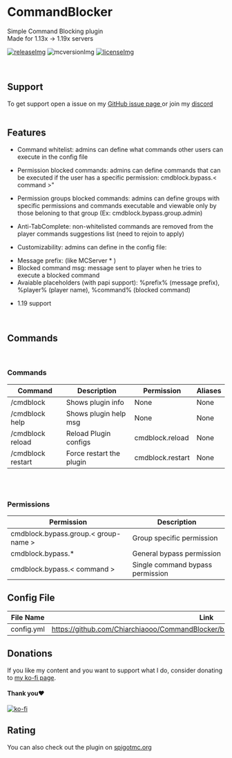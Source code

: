 [licenseImg]: https://img.shields.io/badge/License-MIT-important
[license]: https://github.com/Chiarchiaooo/CommandBlocker/blob/master/LICENSE
[mcversionImg]: https://img.shields.io/badge/MC%20Version-1.19x-success
[mcversion]: https://www.spigotmc.org/resources/command-blocker.99602/
[releaseImg]: https://img.shields.io/badge/Version-3.0-blue
[release]: https://github.com/Chiarchiaooo/CommandBlocker/releases/latest

# CommandBlocker
Simple Command Blocking plugin<br>
Made for 1.13x -> 1.19x servers
<br>

[![releaseImg]][release] ![mcversionImg] [![licenseImg]][license]


<br>

## Support

To get support open a issue on my <a href=https://github.com/Chiarchiaooo/CommandBlocker/issues> GitHub issue page </a> or join my <a href=https://dsc.gg/cliffycommunity>discord</a><br><br>

## Features

* Command whitelist: admins can define what commands other users can execute in the config file

* Permission blocked commands: admins can define commands that can be executed if the user has a specific permission: cmdblock.bypass.< command >"

* Permission groups blocked commands: admins can define groups with specific permissions and commands executable and viewable only by those beloning to that group (Ex:
cmdblock.bypass.group.admin)


* Anti-TabComplete: non-whitelisted commands are removed from the player commands suggestions list
(need to rejoin to apply)

* Customizability: admins can define in the config file:
- Message prefix: (like MCServer * )
- Blocked command msg: message sent to player when he tries to execute a blocked command
- Avaiable placeholders (with papi support): %prefix% (message prefix), %player% (player name), %command% (blocked command)

* 1.19 support

<br>

## Commands
<br>

### Commands
| Command | Description | Permission | Aliases |
| --------------- | ---------------- | ---------------- | ---------------- |
| /cmdblock | Shows plugin info | None | None |
| /cmdblock help | Shows plugin help msg | None | None |
| /cmdblock reload | Reload Plugin configs | cmdblock.reload | None |
| /cmdblock restart | Force restart the plugin | cmdblock.restart | None |

<br><br>
### Permissions

| Permission | Description |
| --------------- | ---------------- |
| cmdblock.bypass.group.< group-name > | Group specific permission
| cmdblock.bypass.* | General bypass permission
| cmdblock.bypass.< command > | Single command bypass permission


## Config File
| File Name  | Link |
| ---------- | ---- |
| config.yml | https://github.com/Chiarchiaooo/CommandBlocker/blob/master/src/main/resources/config.yml |

## Donations

If you like my content and you want to support what I do, consider donating to <a href='https://ko-fi.com/U7U59S2LZ'>my ko-fi page</a>. <br>
#### Thank you❤️
[![ko-fi](https://ko-fi.com/img/githubbutton_sm.svg)](https://ko-fi.com/U7U59S2LZ)

## Rating

You can also check out the plugin on <a href=https://www.spigotmc.org/resources/command-blocker.99602//>spigotmc.org</a><br><br>
